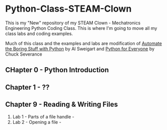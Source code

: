 # Python-Class-STEAM-Clown
This is my "New" repository of my STEAM Clown - Mechatronics Engineering Python Coding Class.  This is where I'm going to move all my class labs and coding examples.

Much of this class and the examples and labs are modification of [Automate the Boring Stuff with Python](https://automatetheboringstuff.com/#toc) by Al Sweigart and [Python for Everyone](https://www.py4e.com/) by Chuck Severance

## CHapter 0 - Python Introduction

## Chapter 1 - ??
## Chapter 9 - Reading & Writing Files
1) Lab 1 - Parts of a file handle - 
2) Lab 2 - Opening a file - 
